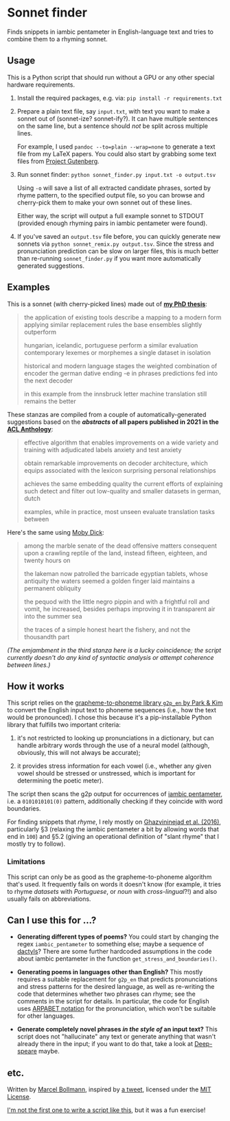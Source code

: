 # Sonnet finder

Finds snippets in iambic pentameter in English-language text and tries to
combine them to a rhyming sonnet.

## Usage

This is a Python script that should run without a GPU or any other special
hardware requirements.

1. Install the required packages, e.g. via: `pip install -r requirements.txt`

2. Prepare a plain text file, say `input.txt`, with text you want to make a
   sonnet out of (sonnet-ize? sonnet-ify?).  It can have multiple sentences on
   the same line, but a sentence should _not_ be split across multiple lines.

   For example, I used `pandoc --to=plain --wrap=none` to generate a text file
   from my LaTeX papers.  You could also start by grabbing some text files from
   [Project Gutenberg](https://www.gutenberg.org/).

3. Run sonnet finder: `python sonnet_finder.py input.txt -o output.tsv`

   Using `-o` will save a list of all extracted candidate phrases, sorted by
   rhyme pattern, to the specified output file, so you can browse and
   cherry-pick them to make your own sonnet out of these lines.

   Either way, the script will output a full example sonnet to STDOUT (provided
   enough rhyming pairs in iambic pentameter were found).

4. If you've saved an `output.tsv` file before, you can quickly generate new
   sonnets via `python sonnet_remix.py output.tsv`.  Since the stress and
   pronunciation prediction can be slow on larger files, this is much better
   than re-running `sonnet_finder.py` if you want more automatically generated
   suggestions.

## Examples

This is a sonnet (with cherry-picked lines) made out of [**my PhD
thesis**](https://www.linguistics.rub.de/forschung/arbeitsberichte/22.pdf):

> the application of existing tools
> describe a mapping to a modern form
> applying similar replacement rules
> the base ensembles slightly outperform
>
> hungarian, icelandic, portuguese
> perform a similar evaluation
> contemporary lexemes or morphemes
> a single dataset in isolation
>
> historical and modern language stages
> the weighted combination of encoder
> the german dative ending -e in phrases
> predictions fed into the next decoder
>
> in this example from the innsbruck letter
> machine translation still remains the better

These stanzas are compiled from a couple of automatically-generated suggestions
based on the **_abstracts_ of all papers published in 2021 in the [ACL
Anthology](https://aclanthology.org/)**:

> effective algorithm that enables
> improvements on a wide variety
> and training with adjudicated labels
> anxiety and test anxiety
>
> obtain remarkable improvements on
> decoder architecture, which equips
> associated with the lexicon
> surprising personal relationships
>
> achieves the same embedding quality
> the current efforts of explaining such
> detect and filter out low-quality
> and smaller datasets in german, dutch
>
> examples, while in practice, most unseen
> evaluate translation tasks between

Here's the same using [Moby Dick](https://www.gutenberg.org/ebooks/2701):

> among the marble senate of the dead
> offensive matters consequent upon
> a crawling reptile of the land, instead
> fifteen, eighteen, and twenty hours on
>
> the lakeman now patrolled the barricade
> egyptian tablets, whose antiquity
> the waters seemed a golden finger laid
> maintains a permanent obliquity
>
> the pequod with the little negro pippin
> and with a frightful roll and vomit, he
> increased, besides perhaps improving it in
> transparent air into the summer sea
>
> the traces of a simple honest heart
> the fishery, and not the thousandth part

*(The emjambment in the third stanza here is a lucky coincidence; the script
currently doesn't do any kind of syntactic analysis or attempt coherence between
lines.)*

## How it works

This script relies on the [grapheme-to-phoneme library `g2p_en` by Park &
Kim](https://github.com/Kyubyong/g2p) to convert the English input text to
phoneme sequences (i.e., how the text would be pronounced).  I chose this
because it's a pip-installable Python library that fulfills two important
criteria:

1. it's not restricted to looking up pronunciations in a dictionary, but can
   handle arbitrary words through the use of a neural model (although,
   obviously, this will not always be accurate);

2. it provides stress information for each vowel (i.e., whether any given vowel
   should be stressed or unstressed, which is important for determining the
   poetic meter).

The script then scans the g2p output for occurrences of [iambic
pentameter](https://en.wikipedia.org/wiki/Iambic_pentameter), i.e. a
`0101010101(0)` pattern, additionally checking if they coincide with word
boundaries.

For finding snippets that _rhyme_, I rely mostly on [Ghazvininejad et
al. (2016)](https://aclanthology.org/D16-1126), particularly §3 (relaxing the
iambic pentameter a bit by allowing words that end in `100`) and §5.2 (giving an
operational definition of "slant rhyme" that I mostly try to follow).

### Limitations

This script can only be as good as the grapheme-to-phoneme algorithm that's
used.  It frequently fails on words it doesn't know (for example, it tries to
rhyme _datasets_ with _Portuguese_, or _noun_ with _cross-lingual_?!) and also
usually fails on abbreviations.


## Can I use this for ...?

- **Generating different types of poems?**  You could start by changing the regex
  `iambic_pentameter` to something else; maybe a sequence of
  [dactyls](https://en.wikipedia.org/wiki/Dactyl_(poetry))?  There are some
  further hardcoded assumptions in the code about iambic pentameter in the
  function `get_stress_and_boundaries()`.

- **Generating poems in languages other than English?**  This mostly requires a
  suitable replacement for `g2p_en` that predicts pronunciations and stress
  patterns for the desired language, as well as re-writing the code that
  determines whether two phrases can rhyme; see the comments in the script for
  details.  In particular, the code for English uses [ARPABET
  notation](https://en.wikipedia.org/wiki/ARPABET) for the pronunciation, which
  won't be suitable for other languages.

- **Generate completely novel phrases _in the style of_ an input text?**  This
  script does not "hallucinate" any text or generate anything that wasn't
  already there in the input; if you want to do that, take a look at
  [Deep-speare](https://github.com/jhlau/deepspeare) maybe.


## etc.

Written by [Marcel Bollmann](https://marcel.bollmann.me/), inspired by [a
tweet](https://twitter.com/samuelmehr/status/1427463112563773441), licensed
under the [MIT License](LICENSE).

[I'm not the first one to write a script like
this](https://github.com/rossgoodwin/sonnetizer), but it was a fun exercise!

